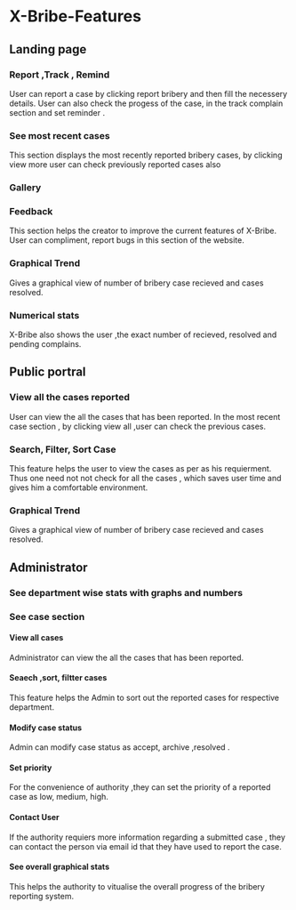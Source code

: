 # X-Bribe-Features

## Landing page

### Report ,Track , Remind
 User can report a case by clicking report bribery and then fill the necessery details. User can also check the progess of the case, in the track complain section and set reminder .
 ###  See most recent cases
 This section displays the most recently reported bribery cases, by clicking view more user can check previously reported cases also
 ### Gallery
 ### Feedback
 This section helps the creator to improve the current features of X-Bribe. User can compliment, report bugs in this section of the website.
 ### Graphical Trend 
 Gives a graphical view of number of bribery case recieved and cases resolved.
 ### Numerical stats
 X-Bribe also shows the user ,the exact number of recieved, resolved and pending complains.
 ## Public portral
 ### View all the cases reported 
 User can view the all the cases that has been reported. In the most recent case section , by clicking view all ,user can check the previous cases.
 ### Search, Filter, Sort Case
 This feature helps the user to view the cases as per as his requierment. Thus one need not not check for all the cases , which saves user time and gives him a comfortable environment.
  ### Graphical Trend 
 Gives a graphical view of number of bribery case recieved and cases resolved.
 ## Administrator 
 ### See department wise stats with graphs and numbers 
 ### See case section
 #### View all cases 
  Administrator can view the all the cases that has been reported.
 #### Seaech ,sort, filtter cases
 This feature helps the Admin to sort out the reported cases for respective department.
 
 #### Modify case status 
 Admin can modify case status as accept, archive ,resolved .
 #### Set priority
 For the convenience of authority ,they can set the priority of a reported case as low, medium, high.
 #### Contact User
 If the authority requiers more information regarding a submitted case , they can contact the person via email id that they have used to report the case.
 #### See overall graphical stats
 This helps the authority to vitualise the overall progress of the bribery reporting system.
 
 
